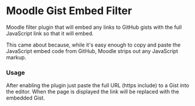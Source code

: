 # Moodle Gist Embed Filter

Moodle filter plugin that will embed any links to GitHub gists with
the full JavaScript link so that it will embed.

This came about because, while it's easy enough to copy and paste the
JavaScript embed code from GitHub, Moodle strips out any JavaScript
markup. 

### Usage

After enabling the plugin just paste the full URL (https include) to a Gist into the
editor. When the page is displayed the link will be replaced with 
the embedded Gist. 
